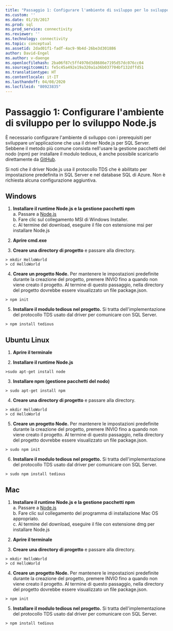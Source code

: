 ```yaml
---
title: "Passaggio 1: Configurare l'ambiente di sviluppo per lo sviluppo Node.js | Microsoft Docs"
ms.custom: ''
ms.date: 01/19/2017
ms.prod: sql
ms.prod_service: connectivity
ms.reviewer: ''
ms.technology: connectivity
ms.topic: conceptual
ms.assetid: 2dad01f1-fadf-4ac9-9b4d-26be3d301886
author: David-Engel
ms.author: v-daenge
ms.openlocfilehash: 2ba06f87c5ff4970d3d8686e7195d57dc076cc04
ms.sourcegitcommit: fe5c45a492e19a320a1a36b037704bf132dffd51
ms.translationtype: HT
ms.contentlocale: it-IT
ms.lasthandoff: 04/08/2020
ms.locfileid: "80923835"
---
```

# <a name="step-1--configure-development-environment-for-nodejs-development"></a>Passaggio 1: Configurare l'ambiente di sviluppo per lo sviluppo Node.js
È necessario configurare l'ambiente di sviluppo con i prerequisiti per sviluppare un'applicazione che usa il driver Node.js per SQL Server.  Sebbene il metodo più comune consista nell'usare la gestione pacchetti del nodo (npm) per installare il modulo tedious, è anche possibile scaricarlo direttamente da [GitHub](https://github.com/pekim/tedious).  
  
Si noti che il driver Node.js usa il protocollo TDS che è abilitato per impostazione predefinita in SQL Server e nel database SQL di Azure.  Non è richiesta alcuna configurazione aggiuntiva.  
  
## <a name="windows"></a>Windows  
  
1. **Installare il runtime Node.js e la gestione pacchetti npm**  
a. Passare a [Node.js](https://nodejs.org/en/download/)  
b. Fare clic sul collegamento MSI di Windows Installer.   
c. Al termine del download, eseguire il file con estensione msi per installare Node.js  
  
2. **Aprire cmd.exe**  
  
3. **Creare una directory di progetto** e passare alla directory.    
```  
> mkdir HelloWorld  
> cd HelloWorld  
```  
4. **Creare un progetto Node.**  Per mantenere le impostazioni predefinite durante la creazione del progetto, premere INVIO fino a quando non viene creato il progetto. Al termine di questo passaggio, nella directory del progetto dovrebbe essere visualizzato un file package.json.  
```  
> npm init  
```  
  
5. **Installare il modulo tedious nel progetto.**  Si tratta dell'implementazione del protocollo TDS usato dal driver per comunicare con SQL Server.  
```  
> npm install tedious  
```  
  
## <a name="ubuntu-linux"></a>Ubuntu Linux  
  
1.  **Aprire il terminale**  
  
2. **Installare il runtime Node.js**  
```  
>sudo apt-get install node  
```  
3. **Installare npm (gestione pacchetti del nodo)**  
```  
> sudo apt-get install npm  
```  
4. **Creare una directory di progetto** e passare alla directory.    
```  
> mkdir HelloWorld  
> cd HelloWorld  
```  
  
5. **Creare un progetto Node.**  Per mantenere le impostazioni predefinite durante la creazione del progetto, premere INVIO fino a quando non viene creato il progetto. Al termine di questo passaggio, nella directory del progetto dovrebbe essere visualizzato un file package.json.  
```  
> sudo npm init  
```  
  
6. **Installare il modulo tedious nel progetto.**  Si tratta dell'implementazione del protocollo TDS usato dal driver per comunicare con SQL Server.  
```  
> sudo npm install tedious  
```  
  
## <a name="mac"></a>Mac  
  
1. **Installare il runtime Node.js e la gestione pacchetti npm**  
a. Passare a [Node.js](https://nodejs.org/en/download/)  
b. Fare clic sul collegamento del programma di installazione Mac OS appropriato.  
c. Al termine del download, eseguire il file con estensione dmg per installare Node.js  
  
2. **Aprire il terminale**  
  
3. **Creare una directory di progetto** e passare alla directory.    
```  
> mkdir HelloWorld  
> cd HelloWorld  
```  
  
4. **Creare un progetto Node.**  Per mantenere le impostazioni predefinite durante la creazione del progetto, premere INVIO fino a quando non viene creato il progetto. Al termine di questo passaggio, nella directory del progetto dovrebbe essere visualizzato un file package.json.  
```  
> npm init  
```  
  
5. **Installare il modulo tedious nel progetto.**  Si tratta dell'implementazione del protocollo TDS usato dal driver per comunicare con SQL Server.  
```  
> npm install tedious  
```  
  
